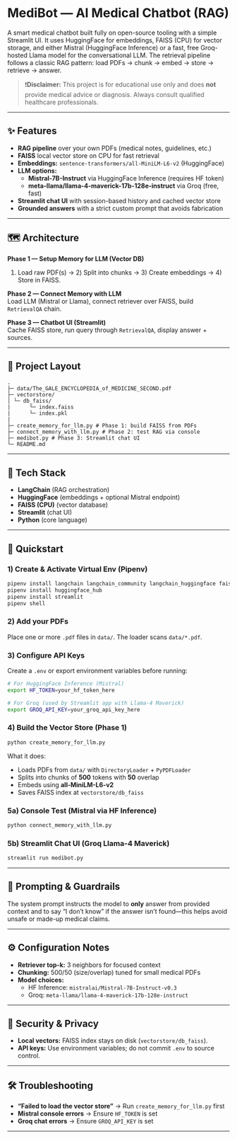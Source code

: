 # MediBot — AI Medical Chatbot (RAG)

A smart medical chatbot built fully on open-source tooling with a simple Streamlit UI. It uses HuggingFace for embeddings, FAISS (CPU) for vector storage, and either Mistral (HuggingFace Inference) or a fast, free Groq-hosted Llama model for the conversational LLM. The retrieval pipeline follows a classic RAG pattern: load PDFs → chunk → embed → store → retrieve → answer.

> ❗️**Disclaimer:** This project is for educational use only and does **not** provide medical advice or diagnosis. Always consult qualified healthcare professionals.

---

## ✨ Features

- **RAG pipeline** over your own PDFs (medical notes, guidelines, etc.)
- **FAISS** local vector store on CPU for fast retrieval
- **Embeddings:** `sentence-transformers/all-MiniLM-L6-v2` (HuggingFace)
- **LLM options:**
  - **Mistral-7B-Instruct** via HuggingFace Inference (requires HF token)
  - **meta-llama/llama-4-maverick-17b-128e-instruct** via Groq (free, fast)
- **Streamlit chat UI** with session-based history and cached vector store
- **Grounded answers** with a strict custom prompt that avoids fabrication

---

## 🗺️ Architecture

**Phase 1 — Setup Memory for LLM (Vector DB)**  
1) Load raw PDF(s) → 2) Split into chunks → 3) Create embeddings → 4) Store in FAISS.

**Phase 2 — Connect Memory with LLM**  
Load LLM (Mistral or Llama), connect retriever over FAISS, build `RetrievalQA` chain.

**Phase 3 — Chatbot UI (Streamlit)**  
Cache FAISS store, run query through `RetrievalQA`, display answer + sources.

---

## 📁 Project Layout
```
.
├─ data/The_GALE_ENCYCLOPEDIA_of_MEDICINE_SECOND.pdf
├─ vectorstore/
│ └─ db_faiss/
|      └─ index.faiss
|      └─ index.pkl
|      
├─ create_memory_for_llm.py # Phase 1: build FAISS from PDFs
├─ connect_memory_with_llm.py # Phase 2: test RAG via console
├─ medibot.py # Phase 3: Streamlit chat UI
└─ README.md
```
---

## 🧰 Tech Stack

- **LangChain** (RAG orchestration)  
- **HuggingFace** (embeddings + optional Mistral endpoint)  
- **FAISS (CPU)** (vector database)  
- **Streamlit** (chat UI)  
- **Python** (core language)

---

## 🚀 Quickstart

### 1) Create & Activate Virtual Env (Pipenv)

```bash
pipenv install langchain langchain_community langchain_huggingface faiss-cpu pypdf
pipenv install huggingface_hub
pipenv install streamlit
pipenv shell
```

### 2) Add your PDFs

Place one or more `.pdf` files in `data/`. The loader scans `data/*.pdf`.

### 3) Configure API Keys

Create a `.env` or export environment variables before running:

```bash
# For HuggingFace Inference (Mistral)
export HF_TOKEN=your_hf_token_here

# For Groq (used by Streamlit app with Llama-4 Maverick)
export GROQ_API_KEY=your_groq_api_key_here
```

### 4) Build the Vector Store (Phase 1)

```bash
python create_memory_for_llm.py
```

What it does:
- Loads PDFs from `data/` with `DirectoryLoader` + `PyPDFLoader`  
- Splits into chunks of **500** tokens with **50** overlap  
- Embeds using **all-MiniLM-L6-v2**  
- Saves FAISS index at `vectorstore/db_faiss`

### 5a) Console Test (Mistral via HF Inference)

```bash
python connect_memory_with_llm.py
```

### 5b) Streamlit Chat UI (Groq Llama-4 Maverick)

```bash
streamlit run medibot.py
```

---

## 🧪 Prompting & Guardrails

The system prompt instructs the model to **only** answer from provided context and to say “I don’t know” if the answer isn’t found—this helps avoid unsafe or made-up medical claims.

---

## ⚙️ Configuration Notes

- **Retriever top-k:** 3 neighbors for focused context  
- **Chunking:** 500/50 (size/overlap) tuned for small medical PDFs  
- **Model choices:**  
  - HF Inference: `mistralai/Mistral-7B-Instruct-v0.3`  
  - Groq: `meta-llama/llama-4-maverick-17b-128e-instruct`

---

## 🔐 Security & Privacy

- **Local vectors:** FAISS index stays on disk (`vectorstore/db_faiss`).  
- **API keys:** Use environment variables; do not commit `.env` to source control.

---

## 🛠️ Troubleshooting

- **“Failed to load the vector store”** → Run `create_memory_for_llm.py` first  
- **Mistral console errors** → Ensure `HF_TOKEN` is set  
- **Groq chat errors** → Ensure `GROQ_API_KEY` is set

---

